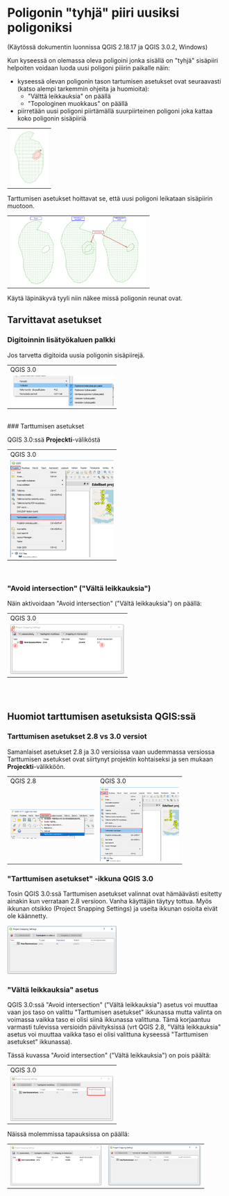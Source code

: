 # Poligonin "tyhjä" piiri uusiksi poligoniksi
(Käytössä dokumentin luonnissa QGIS 2.18.17 ja QGIS 3.0.2, Windows)

Kun kyseessä on olemassa oleva poligoini jonka sisällä on "tyhjä" sisäpiiri helpoiten voidaan luoda uusi poligoni piiirin paikalle näin:

- kyseessä olevan poligonin tason tartumisen asetukset ovat seuraavasti (katso alempi tarkemmin ohjeita ja huomioita):
  - "Välttä leikkauksia" on päällä
  - "Topologinen muokkaus" on päällä
- piirretään uusi poligoni piirtämällä suurpiirteinen poligoni joka kattaa koko poligonin sisäpiiriä

<table style="width:20%">
<tr>
    <td> <img src="images/uusi_poligoni_digitointi.png"/> </td>
</tr>
</table>

Tarttumisen asetukset hoittavat se, että uusi poligoni leikataan sisäpiirin muotoon.

<table style="width:65%">
<tr>
    <td> <img src="images/uusi_poligoni.png"/> </td>
</tr>
</table>


Käytä läpinäkyvä tyyli niin näkee missä poligonin reunat ovat.


## Tarvittavat asetukset
### Digitoinnin lisätyökaluen palkki
Jos tarvetta digitoida uusia poligonin sisäpiirejä.

<table style="width:50%">
<tr>
    <td> QGIS 3.0 </td>
</tr>
<tr>
    <td> <img src="images/digitoinnin_lisätyökalut.png"/> </td>
</tr>
</table>

<br>
### Tarttumisen asetukset

QGIS 3.0:ssä **Projeckti**-väliköstä

<table style="width:50%">
<tr>
    <td> QGIS 3.0 </td>
</tr>
<tr>
    <td> <img src="images/tarttumisen_asetukset_3.0.png"/> </td>
</tr>
</table>

<br>

### "Avoid intersection" ("Vältä leikkauksia")

Näin aktivoidaan "Avoid intersection" ("Vältä leikkauksia") on päällä:

<table style="width:55%">
<tr>
    <td> QGIS 3.0 </td>
</tr>
<tr>
    <td> <img src="images/tarttumisen_asetukset_3.0_ikkuna_aktivoidaan.png"/> </td>
</tr>
</table>

<br><br>


## Huomiot tarttumisen asetuksista QGIS:ssä

### Tarttumisen asetukset 2.8 vs 3.0 versiot
Samanlaiset asetukset 2.8 ja 3.0 versioissa vaan uudemmassa versiossa Tarttumisen asetukset ovat siirtynyt projektin kohtaiseksi ja sen mukaan **Projeckti**-välikköön.

<table style="width:80%">
<tr>
    <td> QGIS 2.8 </td>
    <td> QGIS 3.0 </td>
</tr>
<tr>
    <td> <img src="images/tarttumisen_asetukset_2.8.png"/> </td>
    <td> <img src="images/tarttumisen_asetukset_3.0.png"/> </td>
</tr>
</table>

### "Tarttumisen asetukset" -ikkuna QGIS 3.0
Tosin QGIS 3.0:ssä Tarttumisen asetukset valinnat ovat hämäävästi esitetty ainakin kun verrataan 2.8 versioon. Vanha käyttäjän täytyy tottua. Myös ikkunan otsikko (Project Snapping Settings) ja useita ikkunan osioita eivät ole käännetty.

  <td> <img src="images/tartt_ikkuna_3.0.png"  style="width:50%"/> </td>


### "Vältä leikkauksia" asetus
QGIS 3.0:ssä "Avoid intersection" ("Vältä leikkauksia") asetus voi muuttaa vaan jos taso on valittu "Tarttumisen asetukset" ikkunassa mutta valinta on voimassa vaikka taso ei olisi siinä ikkunassa valittuna. Tämä korjaantuu varmasti tulevissa versioidn päivityksissä (vrt QGIS 2.8, "Vältä leikkauksia" asetus voi muuttaa vaikka taso ei olisi valittuna kyseessä "Tarttumisen asetukset" ikkunassa).

Tässä kuvassa "Avoid intersection" ("Vältä leikkauksia") on pois päältä:

<table style="width:50%">
<tr>
    <td> QGIS 3.0 </td>
</tr>
<tr>
    <td> <img src="images/tarttumisen_asetukset_3.0_ikkuna_1.png"/> </td>
</tr>
</table>


Näissä molemmissa tapauksissa on päällä:
<table style="width:90%">
<tr>
    <td> <img src="images/tarttumisen_asetukset_3.0_ikkuna_2.png"/> </td>
    <td> <img src="images/tarttumisen_asetukset_3.0_ikkuna_3.png"/> </td>
</tr>
</table>
